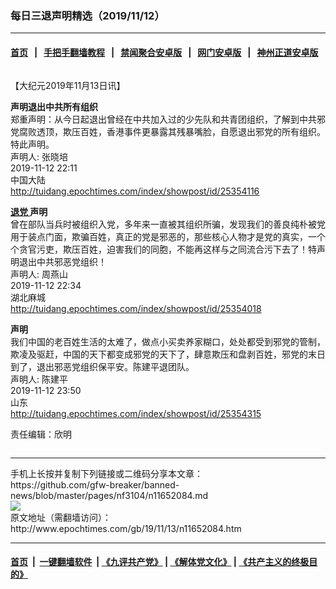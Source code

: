 ### 每日三退声明精选（2019/11/12）
------------------------

#### [首页](https://github.com/gfw-breaker/banned-news/blob/master/README.md) &nbsp;&nbsp;|&nbsp;&nbsp; [手把手翻墙教程](https://github.com/gfw-breaker/guides/wiki) &nbsp;&nbsp;|&nbsp;&nbsp; [禁闻聚合安卓版](https://github.com/gfw-breaker/bn-android) &nbsp;&nbsp;|&nbsp;&nbsp; [网门安卓版](https://github.com/oGate2/oGate) &nbsp;&nbsp;|&nbsp;&nbsp; [神州正道安卓版](https://github.com/SzzdOgate/update) 



<div class="column" id="artbody" itemprop="articleBody">
 <!-- article content begin -->
 <p>
  【大纪元2019年11月13日讯】
 </p>
 <p>
  <strong>
   声明退出中共所有组织
  </strong>
  <br/>
  郑重声明：从今日起退出曾经在中共加入过的少先队和共青团组织，了解到中共邪党腐败透顶，欺压百姓，香港事件更暴露其残暴嘴脸，自愿退出邪党的所有组织。特此声明。
  <br/>
  声明人: 张晓培
  <br/>
  2019-11-12 22:11
  <br/>
  中国大陆
  <br/>
  <a href="http://tuidang.epochtimes.com/index/showpost/id/25354116">
   http://tuidang.epochtimes.com/index/showpost/id/25354116
  </a>
 </p>
 <p>
  <strong>
   <a href="http://www.epochtimes.com/gb/tag/%E9%80%80%E5%85%9A.html">
    退党
   </a>
   声明
  </strong>
  <br/>
  曾在部队当兵时被组织入党，多年来一直被其组织所骗，发现我们的善良纯朴被党用于装点门面，欺骗百姓，真正的党是邪恶的，那些核心人物才是党的真实，一个个贪官污吏，欺压百姓，迫害我们的同胞，不能再这样与之同流合污下去了！特声明退出中共邪恶党组织！
  <br/>
  声明人: 周燕山
  <br/>
  2019-11-12 22:34
  <br/>
  湖北麻城
  <br/>
  <a href="http://tuidang.epochtimes.com/index/showpost/id/25354018">
   http://tuidang.epochtimes.com/index/showpost/id/25354018
  </a>
 </p>
 <p>
  <strong>
   声明
  </strong>
  <br/>
  我们中国的老百姓生活的太难了，做点小买卖养家糊口，处处都受到邪党的管制，欺凌及驱赶，中国的天下都变成邪党的天下了，肆意欺压和盘剥百姓，邪党的末日到了，退出邪恶党组织保平安。陈建平退团队。
  <br/>
  声明人: 陈建平
  <br/>
  2019-11-12 23:50
  <br/>
  山东
  <br/>
  <a href="http://tuidang.epochtimes.com/index/showpost/id/25354315">
   http://tuidang.epochtimes.com/index/showpost/id/25354315
  </a>
 </p>
 <p>
  责任编辑：欣明
 </p>
 <!-- article content end -->
 <div id="below_article_ad">
  <div id="below_article_ad_inner">
  </div>
 </div>
</div>

<hr/>
手机上长按并复制下列链接或二维码分享本文章：<br/>
https://github.com/gfw-breaker/banned-news/blob/master/pages/nf3104/n11652084.md <br/>
<a href='https://github.com/gfw-breaker/banned-news/blob/master/pages/nf3104/n11652084.md'><img src='https://github.com/gfw-breaker/banned-news/blob/master/pages/nf3104/n11652084.md.png'/></a> <br/>
原文地址（需翻墙访问）：http://www.epochtimes.com/gb/19/11/13/n11652084.htm


------------------------
#### [首页](https://github.com/gfw-breaker/banned-news/blob/master/README.md) &nbsp;|&nbsp; [一键翻墙软件](https://github.com/gfw-breaker/nogfw/blob/master/README.md) &nbsp;| [《九评共产党》](https://github.com/gfw-breaker/9ping.md/blob/master/README.md#九评之一评共产党是什么) | [《解体党文化》](https://github.com/gfw-breaker/jtdwh.md/blob/master/README.md) | [《共产主义的终极目的》](https://github.com/gfw-breaker/gczydzjmd.md/blob/master/README.md)


<img src='http://gfw-breaker.win/banned-news/pages/nf3104/n11652084.md' width='0px' height='0px'/>